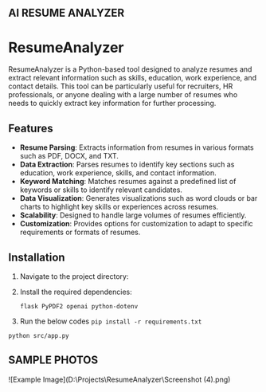 ## AI RESUME ANALYZER

# ResumeAnalyzer

ResumeAnalyzer is a Python-based tool designed to analyze resumes and extract relevant information such as skills, education, work experience, and contact details. This tool can be particularly useful for recruiters, HR professionals, or anyone dealing with a large number of resumes who needs to quickly extract key information for further processing.

## Features
- **Resume Parsing**: Extracts information from resumes in various formats such as PDF, DOCX, and TXT.
- **Data Extraction**: Parses resumes to identify key sections such as education, work experience, skills, and contact information.
- **Keyword Matching**: Matches resumes against a predefined list of keywords or skills to identify relevant candidates.
- **Data Visualization**: Generates visualizations such as word clouds or bar charts to highlight key skills or experiences across resumes.
- **Scalability**: Designed to handle large volumes of resumes efficiently.
- **Customization**: Provides options for customization to adapt to specific requirements or formats of resumes.

## Installation

1. Navigate to the project directory:

2. Install the required dependencies:

    ``` flask PyPDF2 openai python-dotenv ```

3. Run the below codes
``` pip install -r requirements.txt ```

``` python src/app.py ``` 

## SAMPLE PHOTOS

![Example Image](D:\Projects\ResumeAnalyzer\Screenshot (4).png)
